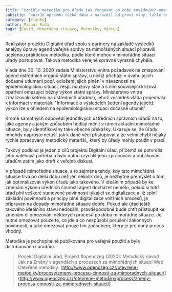 ```yaml
---
title: "Vznikla metodika pro úřady jak fungovat po dobu covidových omezení"
subtitle: "<ul>Je opravdu těžká doba a narozdíl od první vlny, tahle bude zdá se delší a bude mít i víc dopadů.<li>Úřady často neví, jak za mimořádných situací mají správné fungovat, aby zároveň neporušily svoje povinnosti.<li>V rámci projektu Digitální úřad tedy vznikla metodika.</ul>"
category: [clanky]
author: Michal Rada
tags: [Covid, Mimořádná situace, Metodiky, Výstup]
---
```


Realizátor projektu Digitální úřad spolu s partnery na základě výsledků analýzy úpravy agend veřejné správy za mimořádných situací připravili ucelenou praktickou metodiku, podle které mohou v mimořádné situaci úřady postupovat. Taková metodika veŕejné správné výrazně chyběla.

Vláda dne 30. 10. 2020 zadala Ministerstvu vnitra požadavek na zmapování agend ústředních orgánů státní správy, u nichž přichází v úvahu jejich dočasné utlumení popř. odložení jejich plnění v návaznosti na epidemiologickou situaci, resp. nouzový stav a s ním související krizová opatření omezující běžný výkon státní správy. Ministerstvo vnitra zrealizovalo šetření na ústředních úřadech, jehož výsledek vláda projednala k informaci v materiálu "Informace o výsledcích šetření agendy jejichž výkon lze s ohledem na epidemiologickou situaci dočasně utlumit".

Kromě samotných odpovědí jednotlivých ústředních správních úřadů na to, jaké agendy a jakým způsobem hodlají měnit v rámci aktuální mimořádné situace, byly identifikovány také obecné překážky. Ukazuje se, že úřady mnohdy naprosto netuší, jak k dané věci přistupovat a že velmi chybí nějaký rychle zpracovaný metodický materiál,, který by úřady mohly použít v praxi.

Takový podklad je jeden z cílů projektu Digitální úřad, přičemž se potvrdila jeho naléhavá potřeba a bylo nutno urychlit jeho zpracování a publikování úřadům zatím jako draft k veřejné diskusi.

V případě mimořádné situace, a to zejména tehdy, kdy tato mimořádná situace trvá po delší dobu než jen několik dnů, je nezbytné přemýšlet o tom, jak optimalizovat výkon úřadu jako takového. V ideálním případě by ke změnám výkonu úředních činností agent docházet nemělo, pokud si totiž úřad plní veškeré stanovené povinnosti týkající se digitalizace a již splnil základní povinnosti a principy plné digitalizace vnitřních procesů, je připraven na dopady mimořádné situace dobře. Pokud ale úřad ještě takového ideálního stavu nedosáhl, pravděpodobně bude chtít přistoupit ke změnám či omezování některých procesů po dobu mimořádné situace. Je nutné omezovat pouze to, co jde a co nezpůsobí porušení zákonných povinností, a také omezovat pouze tím způsobem, který je pro daný proces vhodný.

Metodika je pochopitelně publikována pro veřejné použití a byla distribuována i úřadům.

> Projekt Digitální úřad, Projekt #openczeg (2020): Metodický návod Jak na Změny v agendách a procesech za mimořádných situací  Web Otevřené metodiky: [http://www.openczeg.cz//otevrene-metodiky/procesy/zmeny-procesu-cinnosti-za-mimoradnych-situaci/](http://www.openczeg.cz//otevrene-metodiky/procesy/zmeny-procesu-cinnosti-za-mimoradnych-situaci/)